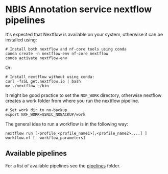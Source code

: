 # NBIS Annotation service nextflow pipelines

It's expected that Nextflow is available on your system, otherwise it can
be installed using:
```
# Install both nextflow and nf-core tools using conda
conda create -n nextflow-env nf-core nextflow
conda activate nextflow-env
```
Or:
```
# Install nextflow without using conda:
curl -fsSL get.nextflow.io | bash
mv ./nextflow ~/bin
```

It might be good practice to set the `NXF_WORK` directory, otherwise nextflow creates
a work folder from where you run the nextflow pipeline.
```
# Set work dir to no-backup
export NXF_WORK=$SNIC_NOBACKUP/work
```

The general idea to run a workflow is in the following way:
```
nextflow run [-profile <profile_name1>[,<profile_name2>,...] ] workflow.nf [--workflow_parameters]
```

## Available pipelines

For a list of available pipelines see the [pipelines](./pipelines) folder.
